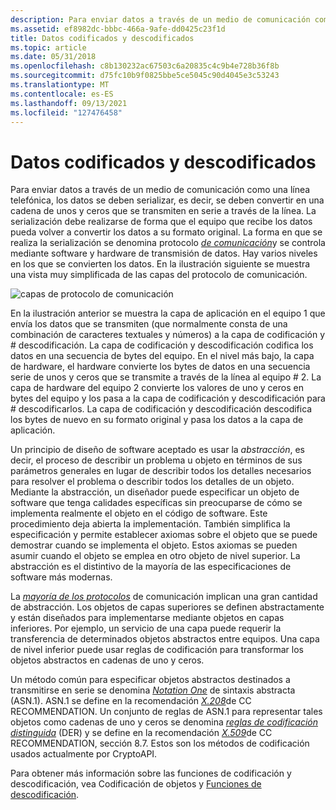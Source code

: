```yaml
---
description: Para enviar datos a través de un medio de comunicación como una línea telefónica, los datos se deben serializar&8212; es decir, se convierten en una cadena de unos y ceros que se transmiten en serie a través de la \# línea.
ms.assetid: ef8982dc-bbbc-466a-9afe-dd0425c23f1d
title: Datos codificados y descodificados
ms.topic: article
ms.date: 05/31/2018
ms.openlocfilehash: c8b130232ac67503c6a20835c4c9b4e728b36f8b
ms.sourcegitcommit: d75fc10b9f0825bbe5ce5045c90d4045e3c53243
ms.translationtype: MT
ms.contentlocale: es-ES
ms.lasthandoff: 09/13/2021
ms.locfileid: "127476458"
---
```

# <a name="encoded-and-decoded-data"></a>Datos codificados y descodificados

Para enviar datos a través de un medio de [](../secgloss/s-gly.md)comunicación como una línea telefónica, los datos se deben serializar, es decir, se deben convertir en una cadena de unos y ceros que se transmiten en serie a través de la línea. La serialización debe realizarse de forma que el equipo que recibe los datos pueda volver a convertir los datos a su formato original. La forma en que se realiza la serialización se denomina protocolo [*de comunicación*](../secgloss/c-gly.md)y se controla mediante software y hardware de transmisión de datos. Hay varios niveles en los que se convierten los datos. En la ilustración siguiente se muestra una vista muy simplificada de las capas del protocolo de comunicación.

![capas de protocolo de comunicación](images/layer.png)

En la ilustración anterior se muestra la capa de aplicación en el equipo 1 que envía los datos que se transmiten (que normalmente consta de una combinación de caracteres textuales y números) a la capa de codificación y \# descodificación. La capa de codificación y descodificación codifica los datos en una secuencia de bytes del equipo. En el nivel más bajo, la capa de hardware, el hardware convierte los bytes de datos en una secuencia serie de unos y ceros que se transmite a través de la línea al equipo \# 2. La capa de hardware del equipo 2 convierte los valores de uno y ceros en bytes del equipo y los pasa a la capa de codificación y descodificación para \# descodificarlos. La capa de codificación y descodificación descodifica los bytes de nuevo en su formato original y pasa los datos a la capa de aplicación.

Un principio de diseño de software aceptado es usar la *abstracción*, es decir, el proceso de describir un problema u objeto en términos de sus parámetros generales en lugar de describir todos los detalles necesarios para resolver el problema o describir todos los detalles de un objeto. Mediante la abstracción, un diseñador puede especificar un objeto de software que tenga calidades específicas sin preocuparse de cómo se implementa realmente el objeto en el código de software. Este procedimiento deja abierta la implementación. También simplifica la especificación y permite establecer axiomas sobre el objeto que se puede demostrar cuando se implementa el objeto. Estos axiomas se pueden asumir cuando el objeto se emplea en otro objeto de nivel superior. La abstracción es el distintivo de la mayoría de las especificaciones de software más modernas.

La [*mayoría de los protocolos*](../secgloss/c-gly.md) de comunicación implican una gran cantidad de abstracción. Los objetos de capas superiores se definen abstractamente y están diseñados para implementarse mediante objetos en capas inferiores. Por ejemplo, un servicio de una capa puede requerir la transferencia de determinados objetos abstractos entre equipos. Una capa de nivel inferior puede usar reglas de codificación para transformar los objetos abstractos en cadenas de uno y ceros.

Un método común para especificar objetos abstractos destinados a transmitirse en serie se denomina [*Notation One*](../secgloss/a-gly.md) de sintaxis abstracta (ASN.1). ASN.1 se define en la recomendación [*X.208*](../secgloss/x-gly.md)de CC RECOMMENDATION. Un conjunto de reglas de ASN.1 para representar tales objetos como cadenas de uno y ceros se denomina [*reglas de codificación distinguida*](../secgloss/d-gly.md) (DER) y se define en la recomendación [*X.509*](../secgloss/x-gly.md)de CC RECOMMENDATION, sección 8.7. Estos son los métodos de codificación usados actualmente por CryptoAPI.

Para obtener más información sobre las funciones de codificación y descodificación, vea Codificación de objetos y [Funciones de descodificación](cryptography-functions.md).

 

 
